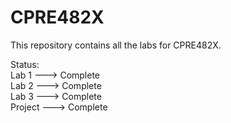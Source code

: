 # CPRE482X

This repository contains all the labs for CPRE482X.

Status: <br />
Lab 1	---> Complete <br />
Lab 2	---> Complete <br />
Lab 3	---> Complete <br />
Project	---> Complete <br />
